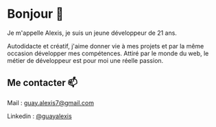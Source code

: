 <h1>Bonjour 👋</h1>

<p>
Je m'appelle Alexis, je suis un jeune développeur de 21 ans.
</p>

<p>
Autodidacte et créatif, j'aime donner vie à mes projets et par la même occasion développer mes compétences. Attiré par le monde du web, le métier de développeur est pour moi une réelle passion.
</p>

<h2>Me contacter 📫 </h2>

<p>
  Mail : <a href="mailto:guay.alexis7@gmail.com">guay.alexis7@gmail.com</a>
</p>
<p>
  Linkedin : <a href="https://www.linkedin.com/in/guayalexis/">@guayalexis</a>
</p>

